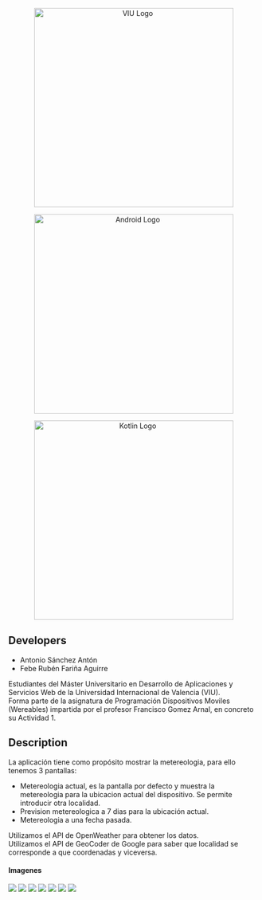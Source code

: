 <span>
<p align="center"><a href="https://www.universidadviu.com/es/" target="_blank"><img src="https://upload.wikimedia.org/wikipedia/commons/f/f8/Logo_VIU.png" width="400" alt="VIU Logo"></a></p>

<p align="center"><a href="https://www.android.com" target="_blank"><img src="https://upload.wikimedia.org/wikipedia/commons/3/3e/Android_logo_2023.svg" width="400" alt="Android Logo"></a></p>

<p align="center"><a href="https://kotlinlang.org/" target="_blank"><img src="https://developer.android.com/static/codelabs/basic-android-kotlin-compose-first-program/img/840cee8b164c10b_1920.png?hl=es-419" width="400" alt="Kotlin Logo"></a></p>


</span>

## Developers

  - Antonio Sánchez Antón
  - Febe Rubén Fariña Aguirre

Estudiantes del Máster Universitario en Desarrollo de Aplicaciones y Servicios Web de la Universidad Internacional de Valencia (VIU).  
Forma parte de la asignatura de Programación Dispositivos Moviles (Wereables) impartida por el profesor Francisco Gomez Arnal, en concreto su Actividad 1. 

## Description 
La aplicación tiene como propósito mostrar la metereologia, para ello tenemos 3 pantallas:
  - Metereologia actual, es la pantalla por defecto y muestra la metereologia para la ubicacion actual del dispositivo.
    Se permite introducir otra localidad.
  - Prevision metereologica a 7 dias para la ubicación actual.
  - Metereologia a una fecha pasada.

Utilizamos el API de OpenWeather para obtener los datos.  
Utilizamos el API de GeoCoder de Google para saber que localidad se corresponde a que coordenadas y viceversa.


#### Imagenes
   <img src="https://github.com/user-attachments/assets/2d47a747-2b5c-4395-919d-8c62a7059e2d" />  
   <img src="https://github.com/user-attachments/assets/cc6e7f22-a717-4d58-9a1c-0c3c982c9d8a" />  
   <img src="https://github.com/user-attachments/assets/2a27d908-479a-47cf-b51c-32880ec50e79" />
   <img src="https://github.com/user-attachments/assets/6cd4c344-5e3e-4605-8e81-7b2d9e4d8c1d" /> 
   <img src="https://github.com/user-attachments/assets/7c662ab9-7b7e-4ade-80d2-8d32b7255e2d" /> 
   <img src="https://github.com/user-attachments/assets/b3ae2464-f140-4e09-8721-a28877e6f7ba" /> 
   <img src="https://github.com/user-attachments/assets/b3ae2464-f140-4e09-8721-a28877e6f7ba" /> 
